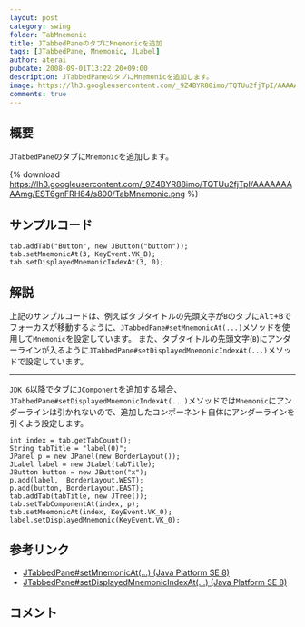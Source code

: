 ```yaml
---
layout: post
category: swing
folder: TabMnemonic
title: JTabbedPaneのタブにMnemonicを追加
tags: [JTabbedPane, Mnemonic, JLabel]
author: aterai
pubdate: 2008-09-01T13:22:20+09:00
description: JTabbedPaneのタブにMnemonicを追加します。
image: https://lh3.googleusercontent.com/_9Z4BYR88imo/TQTUu2fjTpI/AAAAAAAAAmg/EST6gnFRH84/s800/TabMnemonic.png
comments: true
---
```

## 概要
`JTabbedPane`のタブに`Mnemonic`を追加します。

{% download https://lh3.googleusercontent.com/_9Z4BYR88imo/TQTUu2fjTpI/AAAAAAAAAmg/EST6gnFRH84/s800/TabMnemonic.png %}

## サンプルコード
<pre class="prettyprint"><code>tab.addTab("Button", new JButton("button"));
tab.setMnemonicAt(3, KeyEvent.VK_B);
tab.setDisplayedMnemonicIndexAt(3, 0);
</code></pre>

## 解説
上記のサンプルコードは、例えばタブタイトルの先頭文字が`B`のタブに<kbd>Alt+B</kbd>でフォーカスが移動するように、`JTabbedPane#setMnemonicAt(...)`メソッドを使用して`Mnemonic`を設定しています。
また、タブタイトルの先頭文字(`B`)にアンダーラインが入るように`JTabbedPane#setDisplayedMnemonicIndexAt(...)`メソッドで設定しています。

- - - -
`JDK 6`以降でタブに`JComponent`を追加する場合、`JTabbedPane#setDisplayedMnemonicIndexAt(...)`メソッドでは`Mnemonic`にアンダーラインは引かれないので、追加したコンポーネント自体にアンダーラインを引くよう設定します。

<pre class="prettyprint"><code>int index = tab.getTabCount();
String tabTitle = "label(0)";
JPanel p = new JPanel(new BorderLayout());
JLabel label = new JLabel(tabTitle);
JButton button = new JButton("x");
p.add(label,  BorderLayout.WEST);
p.add(button, BorderLayout.EAST);
tab.addTab(tabTitle, new JTree());
tab.setTabComponentAt(index, p);
tab.setMnemonicAt(index, KeyEvent.VK_0);
label.setDisplayedMnemonic(KeyEvent.VK_0);
</code></pre>

## 参考リンク
- [JTabbedPane#setMnemonicAt(...) (Java Platform SE 8)](https://docs.oracle.com/javase/jp/8/docs/api/javax/swing/JTabbedPane.html#setMnemonicAt-int-int-)
- [JTabbedPane#setDisplayedMnemonicIndexAt(...) (Java Platform SE 8)](https://docs.oracle.com/javase/jp/8/docs/api/javax/swing/JTabbedPane.html#setDisplayedMnemonicIndexAt-int-int-)

<!-- dummy comment line for breaking list -->

## コメント
